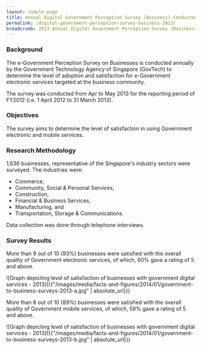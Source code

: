 ```yaml
---
layout: simple-page
title: Annual Digital Government Perception Survey (Business) Conducted in 2013
permalink: /digital-government-perception-survey-business-2013/
breadcrumb: 2013 Annual Digital Government Perception Survey (Business)
---
```

### **Background**

The e-Government Perception Survey on Businesses is conducted annually by the Government Technology Agency of Singapore (GovTech) to determine the level of adoption and satisfaction for e-Government electronic services targeted at the business community.

The survey was conducted from Apr to May 2013 for the reporting period of FY2012 (i.e. 1 April 2012 to 31 March 2013).

### **Objectives**
The survey aims to determine the level of satisfaction in using Government electronic and mobile services.

### **Research Methodology**
1,636 businesses, representative of the Singapore's industry sectors were surveyed. The industries were:

* Commerce,
* Community, Social & Personal Services,
* Construction,
* Financial & Business Services,
* Manufacturing, and
* Transportation, Storage & Communications.

Data collection was done through telephone interviews.

### **Survey Results**

More than 9 out of 10 (93%) businesses were satisfied with the overall quality of Government electronic services, of which, 60% gave a rating of 5 and above.

![Graph depicting level of satisfaction of businesses with government digital services - 2013]({{"/images/media/facts-and-figures/2014/01/government-to-business-surveys-2013-a.jpg" | absolute_url}})

More than 8 out of 10 (89%) businesses were satisfied with the overall quality of Government mobile services, of which, 59% gave a rating of 5 and above.

![Graph depicting level of satisfaction of businesses with government digital services - 2013]({{"/images/media/facts-and-figures/2014/01/government-to-business-surveys-2013-b.jpg" | absolute_url}})